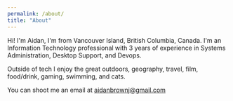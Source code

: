 ```yaml
---
permalink: /about/
title: "About"
---
```


Hi! I'm Aidan, I'm from Vancouver Island, British Columbia, Canada. I'm an Information Technology professional with 3 years of experience in Systems Administration, Desktop Support, and Devops.


Outside of tech I enjoy the great outdoors, geography, travel, film, food/drink, gaming, swimming, and cats.

You can shoot me an email at aidanbrownj@gmail.com
